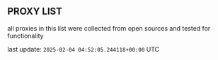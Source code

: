 ## PROXY LIST

all proxies in this list were collected from open sources and tested for functionality

last update: `2025-02-04 04:52:05.244118+00:00` UTC